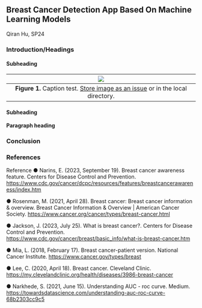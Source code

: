 ## Breast Cancer Detection App Based On Machine Learning Models
Qiran Hu, SP24

### Introduction/Headings    

[Comment_1]: <> (begin your text here)


[Comment_2]: <> (An example of a reference in paper text, cite in Reference list -- see Comment 8)

#### Subheading
[Comment_3]: <> (begin your text here)

| ![](https://github.com/Edward-H26/Project-Management_Qiran/blob/main/Final%20Papers/KMeans.png) | 
| :--: |
| <b>Figure 1.</b> Caption test. [Store image as an issue](https://github.com/OREL-group/Project-Management/issues/279) or in the local directory. |   

[Comment_4]: <> (Insert Figure with caption here)

#### Subheading     

[Comment_5]: <> (begin your text here)

__Paragraph heading__         

[Comment_6]: <> (begin your text two spaces after the last underscore in the previous line)


### Conclusion      

[Comment_7]: <> (begin your text here)


### References     

[Comment_8]: <> (begin your reference list here. Cite as author, year in main text. Reference link should correpond with link in Comment 2  Use any format you wish -- MLA, APA, etc.)

Reference
● Narins, E. (2023, September 19). Breast cancer awareness feature. Centers for Disease Control and Prevention.
https://www.cdc.gov/cancer/dcpc/resources/features/breastcancerawareness/index.htm

● Rosenman, M. (2021, April 28). Breast cancer: Breast cancer information & overview. Breast Cancer Information & Overview | American Cancer Society. https://www.cancer.org/cancer/types/breast-cancer.html

● Jackson, J. (2023, July 25). What is breast cancer?. Centers for Disease Control and Prevention. https://www.cdc.gov/cancer/breast/basic_info/what-is-breast-cancer.htm 

● Mia, L. (2018, February 17). Breast cancer-patient version. National Cancer Institute. https://www.cancer.gov/types/breast 

● Lee, C. (2020, April 18). Breast cancer. Cleveland Clinic. https://my.clevelandclinic.org/health/diseases/3986-breast-cancer 

● Narkhede, S. (2021, June 15). Understanding AUC - roc curve. Medium. https://towardsdatascience.com/understanding-auc-roc-curve-68b2303cc9c5 

